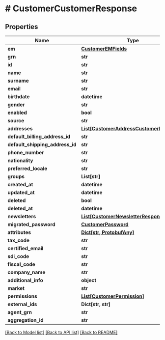 # # CustomerCustomerResponse


## Properties 


Name | Type | Description | Notes
------------ | ------------- | ------------- | -------------
**em**| [**CustomerEMFields**](CustomerEMFields.md) |   | [optional]
**grn**| **str** |   | [optional]
**id**| **str** |   | [optional]
**name**| **str** |   | [optional]
**surname**| **str** |   | [optional]
**email**| **str** |   | [optional]
**birthdate**| **datetime** |   | [optional]
**gender**| **str** |   | [optional]
**enabled**| **bool** |   | [optional]
**source**| **str** |   | [optional]
**addresses**| [**List[CustomerAddressCustomerResponse]**](CustomerAddressCustomerResponse.md) |   | [optional]
**default_billing_address_id**| **str** |   | [optional]
**default_shipping_address_id**| **str** |   | [optional]
**phone_number**| **str** |   | [optional]
**nationality**| **str** |   | [optional]
**preferred_locale**| **str** |   | [optional]
**groups**| **List[str]** |   | [optional]
**created_at**| **datetime** |   | [optional]
**updated_at**| **datetime** |   | [optional]
**deleted**| **bool** |   | [optional]
**deleted_at**| **datetime** |   | [optional]
**newsletters**| [**List[CustomerNewsletterResponse]**](CustomerNewsletterResponse.md) |   | [optional]
**migrated_password**| [**CustomerPassword**](CustomerPassword.md) |   | [optional]
**attributes**| [**Dict[str, ProtobufAny]**](ProtobufAny.md) |   | [optional]
**tax_code**| **str** |   | [optional]
**certified_email**| **str** |   | [optional]
**sdi_code**| **str** |   | [optional]
**fiscal_code**| **str** |   | [optional]
**company_name**| **str** |   | [optional]
**additional_info**| **object** |   | [optional]
**market**| **str** |   | [optional]
**permissions**| [**List[CustomerPermission]**](CustomerPermission.md) |   | [optional]
**external_ids**| **Dict[str, str]** |   | [optional]
**agent_grn**| **str** |   | [optional]
**aggregation_id**| **str** |   | [optional]


[[Back to Model list]](../../README.md#models) [[Back to API list]](../../README.md#endpoints) [[Back to README]](../../README.md)

